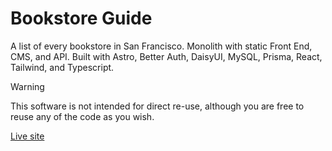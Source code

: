 # Bookstore Guide

A list of every bookstore in San Francisco. Monolith with static Front End, CMS, and API. Built with Astro, Better Auth, DaisyUI, MySQL, Prisma, React, Tailwind, and Typescript.

>[!WARNING]
>This software is not intended for direct re-use, although you are free to reuse any of the code as you wish.

[Live site](https://bookstore.guide)
